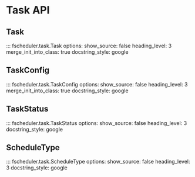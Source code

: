 # Task API

## Task

::: fscheduler.task.Task
    options:
      show_source: false
      heading_level: 3
      merge_init_into_class: true
      docstring_style: google

## TaskConfig

::: fscheduler.task.TaskConfig
    options:
      show_source: false
      heading_level: 3
      merge_init_into_class: true
      docstring_style: google

## TaskStatus

::: fscheduler.task.TaskStatus
    options:
      show_source: false
      heading_level: 3
      docstring_style: google

## ScheduleType

::: fscheduler.task.ScheduleType
    options:
      show_source: false
      heading_level: 3
      docstring_style: google
